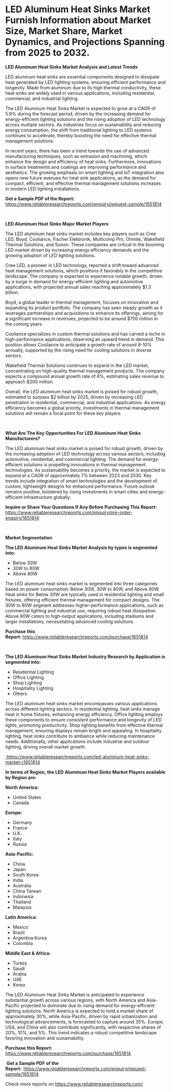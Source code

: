 <p><h1>LED Aluminum Heat Sinks Market Furnish Information about Market Size, Market Share, Market Dynamics, and Projections Spanning from 2025 to 2032.</h1></p><p><strong>LED Aluminum Heat Sinks Market Analysis and Latest Trends</strong></p>
<p><p>LED aluminum heat sinks are essential components designed to dissipate heat generated by LED lighting systems, ensuring efficient performance and longevity. Made from aluminum due to its high thermal conductivity, these heat sinks are widely used in various applications, including residential, commercial, and industrial lighting.</p><p>The LED Aluminum Heat Sinks Market is expected to grow at a CAGR of 5.9% during the forecast period, driven by the increasing demand for energy-efficient lighting solutions and the rising adoption of LED technology across multiple sectors. As industries focus on sustainability and reducing energy consumption, the shift from traditional lighting to LED systems continues to accelerate, thereby boosting the need for effective thermal management solutions. </p><p>In recent years, there has been a trend towards the use of advanced manufacturing techniques, such as extrusion and machining, which enhance the design and efficiency of heat sinks. Furthermore, innovations in surface treatments and coatings are improving performance and aesthetics. The growing emphasis on smart lighting and IoT integration also opens new future avenues for heat sink applications, as the demand for compact, efficient, and effective thermal management solutions increases in modern LED lighting installations.</p></p>
<p><strong>Get a Sample PDF of the Report:&nbsp;</strong> <a href="https://www.reliableresearchreports.com/enquiry/request-sample/1651814?utm_campaign=3255&utm_medium=2&utm_source=Github&utm_content=ia&utm_term=23032025&utm_id=led-aluminum-heat-sinks">https://www.reliableresearchreports.com/enquiry/request-sample/1651814</a></p>
<p>&nbsp;</p>
<p><strong>LED Aluminum Heat Sinks Major Market Players</strong></p>
<p><p>The LED aluminum heat sinks market includes key players such as Cree LED, Boyd, Cooliance, Fischer Elektronik, Multicomp Pro, Ohmite, Wakefield Thermal Solutions, and Sunon. These companies are critical in the booming LED market driven by increasing energy efficiency demands and the growing adoption of LED lighting solutions.</p><p>Cree LED, a pioneer in LED technology, reported a shift toward advanced heat management solutions, which positions it favorably in the competitive landscape. The company is expected to experience notable growth, driven by a surge in demand for energy-efficient lighting and automotive applications, with projected annual sales reaching approximately $1.3 billion.</p><p>Boyd, a global leader in thermal management, focuses on innovation and expanding its product portfolio. The company has seen steady growth as it leverages partnerships and acquisitions to enhance its offerings, aiming for a significant increase in revenues, projected to be around $750 million in the coming years.</p><p>Cooliance specializes in custom thermal solutions and has carved a niche in high-performance applications, observing an upward trend in demand. This position allows Cooliance to anticipate a growth rate of around 8-10% annually, supported by the rising need for cooling solutions in diverse sectors.</p><p>Wakefield Thermal Solutions continues to expand in the LED market, concentrating on high-quality thermal management products. The company expects a compound annual growth rate of 6%, estimating sales revenue to approach $200 million.</p><p>Overall, the LED aluminum heat sinks market is poised for robust growth, estimated to surpass $2 billion by 2025, driven by increasing LED penetration in residential, commercial, and industrial applications. As energy efficiency becomes a global priority, investments in thermal management solutions will remain a focal point for these key players.</p></p>
<p>&nbsp;</p>
<p><strong>What Are The Key Opportunities For LED Aluminum Heat Sinks Manufacturers?</strong></p>
<p><p>The LED aluminum heat sinks market is poised for robust growth, driven by the increasing adoption of LED technology across various sectors, including automotive, residential, and commercial lighting. The demand for energy-efficient solutions is propelling innovations in thermal management technologies. As sustainability becomes a priority, the market is expected to expand at a CAGR of approximately 7% between 2023 and 2030. Key trends include integration of smart technologies and the development of custom, lightweight designs for enhanced performance. Future outlook remains positive, bolstered by rising investments in smart cities and energy-efficient infrastructure globally.</p></p>
<p><strong>Inquire or Share Your Questions If Any Before Purchasing This Report:</strong> <a href="https://www.reliableresearchreports.com/enquiry/pre-order-enquiry/1651814?utm_campaign=3255&utm_medium=2&utm_source=Github&utm_content=ia&utm_term=23032025&utm_id=led-aluminum-heat-sinks">https://www.reliableresearchreports.com/enquiry/pre-order-enquiry/1651814</a></p>
<p>&nbsp;</p>
<p><strong>Market Segmentation</strong></p>
<p><strong>The LED Aluminum Heat Sinks Market Analysis by types is segmented into:</strong></p>
<p><ul><li>Below 30W</li><li>30W to 80W</li><li>Above 80W</li></ul></p>
<p><p>The LED aluminum heat sinks market is segmented into three categories based on power consumption: Below 30W, 30W to 80W, and Above 80W. Heat sinks for Below 30W are typically used in residential lighting and small fixtures, offering efficient thermal management for compact designs. The 30W to 80W segment addresses higher-performance applications, such as commercial lighting and industrial use, requiring robust heat dissipation. Above 80W caters to high-output applications, including stadiums and larger installations, necessitating advanced cooling solutions.</p></p>
<p><strong>Purchase this Report:&nbsp;</strong><a href="https://www.reliableresearchreports.com/purchase/1651814?utm_campaign=3255&utm_medium=2&utm_source=Github&utm_content=ia&utm_term=23032025&utm_id=led-aluminum-heat-sinks">https://www.reliableresearchreports.com/purchase/1651814</a></p>
<p>&nbsp;</p>
<p><strong>The LED Aluminum Heat Sinks Market Industry Research by Application is segmented into:</strong></p>
<p><ul><li>Residential Lighting</li><li>Office Lighting</li><li>Shop Lighting</li><li>Hospitality Lighting</li><li>Others</li></ul></p>
<p><p>The LED aluminum heat sinks market encompasses various applications across different lighting sectors. In residential lighting, heat sinks manage heat in home fixtures, enhancing energy efficiency. Office lighting employs these components to ensure consistent performance and longevity of LED lights, promoting productivity. Shop lighting benefits from effective thermal management, ensuring displays remain bright and appealing. In hospitality lighting, heat sinks contribute to ambiance while reducing maintenance needs. Additionally, other applications include industrial and outdoor lighting, driving overall market growth.</p></p>
<p><a href="https://www.reliableresearchreports.com/led-aluminum-heat-sinks-market-r1651814?utm_campaign=3255&utm_medium=2&utm_source=Github&utm_content=ia&utm_term=23032025&utm_id=led-aluminum-heat-sinks">&nbsp;https://www.reliableresearchreports.com/led-aluminum-heat-sinks-market-r1651814</a></p>
<p><strong>In terms of Region, the LED Aluminum Heat Sinks Market Players available by Region are:</strong></p>
<p>
    <p> <strong> North America: </strong>
        <ul>
            <li>United States</li>
            <li>Canada</li>
        </ul>
        </p> 
    <p> <strong> Europe: </strong>
        <ul>
            <li>Germany</li>
            <li>France</li>
            <li>U.K.</li>
            <li>Italy</li>
            <li>Russia</li>
        </ul>
        </p> 
    <p> <strong> Asia-Pacific: </strong>
        <ul>
            <li>China</li>
            <li>Japan</li>
            <li>South Korea</li>
            <li>India</li>
            <li>Australia</li>
            <li>China Taiwan</li>
            <li>Indonesia</li>
            <li>Thailand</li>
            <li>Malaysia</li>
        </ul>
        </p> 
    <p> <strong> Latin America: </strong>
        <ul>
            <li>Mexico</li>
            <li>Brazil</li>
            <li>Argentina Korea</li>
            <li>Colombia</li>
        </ul>
        </p> 
    <p> <strong> Middle East & Africa: </strong>
        <ul>
            <li>Turkey</li>
            <li>Saudi</li>
            <li>Arabia</li>
            <li>UAE</li>
            <li>Korea</li>
        </ul>
    </p>
    </p>
<p><p>The LED Aluminum Heat Sinks Market is anticipated to experience substantial growth across various regions, with North America and Asia-Pacific projected to dominate due to rising demand for energy-efficient lighting solutions. North America is expected to hold a market share of approximately 30%, while Asia-Pacific, driven by rapid urbanization and technological advancements, is forecasted to capture around 35%. Europe, USA, and China will also contribute significantly, with respective shares of 20%, 10%, and 5%. This trend indicates a robust competitive landscape favoring innovation and sustainability.</p></p>
<p><strong>Purchase this Report: </strong><a href="https://www.reliableresearchreports.com/purchase/1651814?utm_campaign=3255&utm_medium=2&utm_source=Github&utm_content=ia&utm_term=23032025&utm_id=led-aluminum-heat-sinks">https://www.reliableresearchreports.com/purchase/1651814</a></p>
<p>&nbsp;<strong>Get a Sample PDF of the Report:&nbsp;&nbsp;</strong><a href="https://www.reliableresearchreports.com/enquiry/request-sample/1651814?utm_campaign=3255&utm_medium=2&utm_source=Github&utm_content=ia&utm_term=23032025&utm_id=led-aluminum-heat-sinks">https://www.reliableresearchreports.com/enquiry/request-sample/1651814</a></p>
<p><strong></strong></p>
<p>Check more reports on <a href="https://www.reliableresearchreports.com/?utm_campaign=3255&utm_medium=2&utm_source=Github&utm_content=ia&utm_term=23032025&utm_id=led-aluminum-heat-sinks">https://www.reliableresearchreports.com/</a></p>